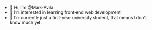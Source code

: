 - 👋 Hi, I’m @Mark-Avila
- 👀 I’m interested in learning front-end web development
- 🌱 I’m currently just a first-year university student, that means I don't know much yet.

<!---
Mark-Avila/Mark-Avila is a ✨ special ✨ repository because its `README.md` (this file) appears on your GitHub profile.
You can click the Preview link to take a look at your changes.
--->
